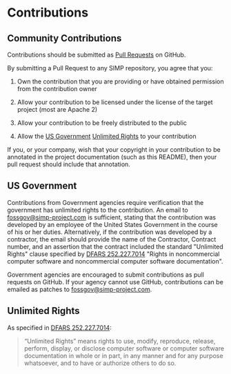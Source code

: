 # Contributions

## Community Contributions

Contributions should be submitted as [Pull Requests](https://help.github.com/articles/about-pull-requests/) on GitHub.

By submitting a Pull Request to any SIMP repository, you agree that you:

1. Own the contribution that you are providing or have obtained permission from
   the contribution owner

2. Allow your contribution to be licensed under the license of the target
   project (most are Apache 2)

3. Allow your contribution to be freely distributed to the public

4. Allow the [US Government](https://www.usa.gov/)
   [Unlimited Rights](#Unlimited-Rights) to your contribution

If you, or your company, wish that your copyright in your contribution to be
annotated in the project documentation (such as this README), then your pull
request should include that annotation.

## US Government

Contributions from Government agencies require verification that the government
has unlimited rights to the contribution.  An email to fossgov@simp-project.com is
sufficient, stating that the contribution was developed by an employee of the
United States Government in the course of his or her duties. Alternatively, if
the contribution was developed by a contractor, the email should provide the
name of the Contractor, Contract number, and an assertion that the contract
included the standard "Unlimited Rights" clause specified by [DFARS 252.227.7014](http://www.acq.osd.mil/dpap/dars/dfars/html/current/252227.htm#252.227-7014)
"Rights in noncommercial computer software and noncommercial computer software
documentation".

Government agencies are encouraged to submit contributions as pull requests on
GitHub.  If your agency cannot use GitHub, contributions can be emailed as
patches to fossgov@simp-project.com.

## Unlimited Rights

As specified in [DFARS 252.227.7014](http://www.acq.osd.mil/dpap/dars/dfars/html/current/252227.htm#252.227-7014):

> “Unlimited Rights” means rights to use, modify, reproduce, release, perform,
> display, or disclose computer software or computer software documentation in
> whole or in part, in any manner and for any purpose whatsoever, and to have
> or authorize others to do so.
